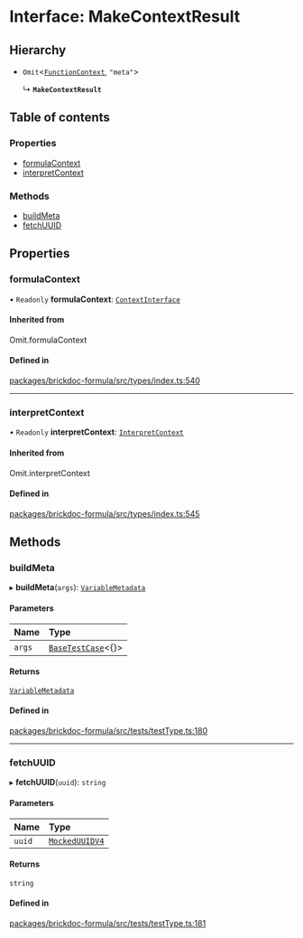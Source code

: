 # Interface: MakeContextResult

## Hierarchy

- `Omit`<[`FunctionContext`](FunctionContext.md), ``"meta"``\>

  ↳ **`MakeContextResult`**

## Table of contents

### Properties

- [formulaContext](MakeContextResult.md#formulacontext)
- [interpretContext](MakeContextResult.md#interpretcontext)

### Methods

- [buildMeta](MakeContextResult.md#buildmeta)
- [fetchUUID](MakeContextResult.md#fetchuuid)

## Properties

### <a id="formulacontext" name="formulacontext"></a> formulaContext

• `Readonly` **formulaContext**: [`ContextInterface`](ContextInterface.md)

#### Inherited from

Omit.formulaContext

#### Defined in

[packages/brickdoc-formula/src/types/index.ts:540](https://github.com/brickdoc/brickdoc/blob/main/packages/brickdoc-formula/src/types/index.ts#L540)

___

### <a id="interpretcontext" name="interpretcontext"></a> interpretContext

• `Readonly` **interpretContext**: [`InterpretContext`](InterpretContext.md)

#### Inherited from

Omit.interpretContext

#### Defined in

[packages/brickdoc-formula/src/types/index.ts:545](https://github.com/brickdoc/brickdoc/blob/main/packages/brickdoc-formula/src/types/index.ts#L545)

## Methods

### <a id="buildmeta" name="buildmeta"></a> buildMeta

▸ **buildMeta**(`args`): [`VariableMetadata`](VariableMetadata.md)

#### Parameters

| Name | Type |
| :------ | :------ |
| `args` | [`BaseTestCase`](BaseTestCase.md)<{}\> |

#### Returns

[`VariableMetadata`](VariableMetadata.md)

#### Defined in

[packages/brickdoc-formula/src/tests/testType.ts:180](https://github.com/brickdoc/brickdoc/blob/main/packages/brickdoc-formula/src/tests/testType.ts#L180)

___

### <a id="fetchuuid" name="fetchuuid"></a> fetchUUID

▸ **fetchUUID**(`uuid`): `string`

#### Parameters

| Name | Type |
| :------ | :------ |
| `uuid` | [`MockedUUIDV4`](../README.md#mockeduuidv4) |

#### Returns

`string`

#### Defined in

[packages/brickdoc-formula/src/tests/testType.ts:181](https://github.com/brickdoc/brickdoc/blob/main/packages/brickdoc-formula/src/tests/testType.ts#L181)

